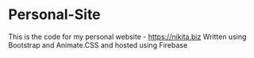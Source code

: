 # Personal-Site

This is the code for my personal website - https://nikita.biz
Written using Bootstrap and Animate.CSS and hosted using Firebase

